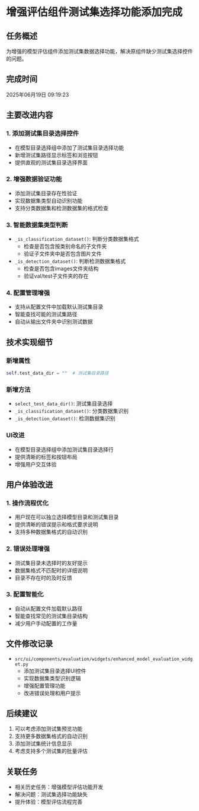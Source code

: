 # 增强评估组件测试集选择功能添加完成

## 任务概述
为增强的模型评估组件添加测试集数据选择功能，解决原组件缺少测试集选择控件的问题。

## 完成时间
2025年06月19日 09:19:23

## 主要改进内容

### 1. 添加测试集目录选择控件
- 在模型目录选择组中添加了测试集目录选择功能
- 新增测试集路径显示标签和浏览按钮
- 提供直观的测试集目录选择界面

### 2. 增强数据验证功能
- 添加测试集目录存在性验证
- 实现数据集类型自动识别功能
- 支持分类数据集和检测数据集的格式检查

### 3. 智能数据集类型判断
- `_is_classification_dataset()`: 判断分类数据集格式
  - 检查是否包含按类别命名的子文件夹
  - 验证子文件夹中是否包含图片文件
- `_is_detection_dataset()`: 判断检测数据集格式
  - 检查是否包含images文件夹结构
  - 验证val/test子文件夹的存在

### 4. 配置管理增强
- 支持从配置文件中加载默认测试集目录
- 智能查找可能的测试集路径
- 自动从输出文件夹中识别测试数据

## 技术实现细节

### 新增属性
```python
self.test_data_dir = ""  # 测试集目录路径
```

### 新增方法
- `select_test_data_dir()`: 测试集目录选择
- `_is_classification_dataset()`: 分类数据集识别
- `_is_detection_dataset()`: 检测数据集识别

### UI改进
- 在模型目录选择组中添加测试集目录选择行
- 提供清晰的标签和按钮布局
- 增强用户交互体验

## 用户体验改进

### 1. 操作流程优化
- 用户现在可以独立选择模型目录和测试集目录
- 提供清晰的错误提示和格式要求说明
- 支持多种数据集格式的自动识别

### 2. 错误处理增强
- 测试集目录未选择时的友好提示
- 数据集格式不匹配时的详细说明
- 目录不存在时的及时反馈

### 3. 配置智能化
- 自动从配置文件加载默认路径
- 智能查找常见的测试集目录结构
- 减少用户手动配置的工作量

## 文件修改记录
- `src/ui/components/evaluation/widgets/enhanced_model_evaluation_widget.py`
  - 添加测试集目录选择UI控件
  - 实现数据集类型识别逻辑
  - 增强配置管理功能
  - 改进错误处理和用户提示

## 后续建议
1. 可以考虑添加测试集预览功能
2. 支持更多数据集格式的自动识别
3. 添加测试集统计信息显示
4. 考虑支持多个测试集的批量评估

## 关联任务
- 相关历史任务：增强模型评估功能开发
- 解决问题：测试集选择功能缺失
- 提升体验：模型评估流程完善 